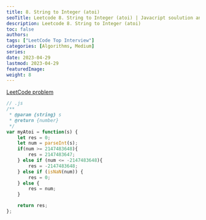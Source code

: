 ```yaml
---
title: 8. String to Integer (atoi)
seoTitle: Leetcode 8. String to Integer (atoi) | Javacript soulution and explanation
description: Leetcode 8. String to Integer (atoi)
toc: false
authors:
tags: ["LeetCode Top Interview"]
categories: [Algorithms, Medium]
series:
date: 2023-04-29
lastmod: 2023-04-29
featuredImage:
weight: 8
---
```



[LeetCode problem](https://leetcode.com/problems/string-to-integer-atoi/description/)


```js
// .js
/**
 * @param {string} s
 * @return {number}
 */
var myAtoi = function(s) {
    let res = 0;
    let num = parseInt(s);
    if(num >= 2147483648){
        res = 2147483647;
    } else if (num <= -2147483648){
        res = -2147483648;
    } else if (isNaN(num)) {
        res = 0;
    } else {
        res = num;
    }

    return res;
};
```
